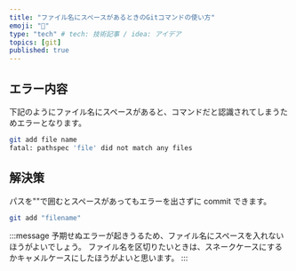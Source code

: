 ```yaml
---
title: "ファイル名にスペースがあるときのGitコマンドの使い方"
emoji: "📁"
type: "tech" # tech: 技術記事 / idea: アイデア
topics: [git]
published: true
---
```


## エラー内容

下記のようにファイル名にスペースがあると、コマンドだと認識されてしまうためエラーとなります。

```bash
git add file name
fatal: pathspec 'file' did not match any files
```

## 解決策

パスを""で囲むとスペースがあってもエラーを出さずに commit できます。

```bash
git add "filename"
```

:::message
予期せぬエラーが起きうるため、ファイル名にスペースを入れないほうがよいでしょう。
ファイル名を区切りたいときは、スネークケースにするかキャメルケースにしたほうがよいと思います。
:::
